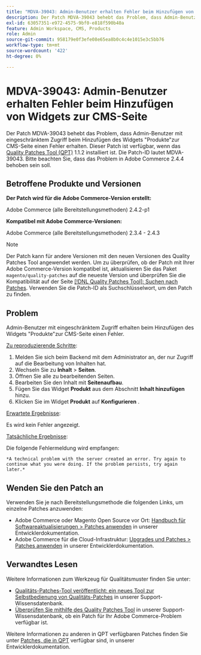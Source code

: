 ```yaml
---
title: "MDVA-39043: Admin-Benutzer erhalten Fehler beim Hinzufügen von Widgets zur CMS-Seite."
description: Der Patch MDVA-39043 behebt das Problem, dass Admin-Benutzer mit eingeschränktem Zugriff beim Hinzufügen des Widgets "Produkte"zur CMS-Seite einen Fehler erhalten. Dieser Patch ist verfügbar, wenn das [Quality Patches Tool (QPT)](https://devdocs.magento.com/guides/v2.4/comp-mgr/patching.html#mqp) 1.1.2 installiert ist. Die Patch-ID lautet MDVA-39043. Bitte beachten Sie, dass das Problem in Adobe Commerce 2.4.4 behoben sein soll.
exl-id: 63057351-e972-4575-9bf0-e818f590b40a
feature: Admin Workspace, CMS, Products
role: Admin
source-git-commit: 958179e0f3efe08e65ea8b0c4c4e1015e3c5bb76
workflow-type: tm+mt
source-wordcount: '422'
ht-degree: 0%

---
```


# MDVA-39043: Admin-Benutzer erhalten Fehler beim Hinzufügen von Widgets zur CMS-Seite

Der Patch MDVA-39043 behebt das Problem, dass Admin-Benutzer mit eingeschränktem Zugriff beim Hinzufügen des Widgets &quot;Produkte&quot;zur CMS-Seite einen Fehler erhalten. Dieser Patch ist verfügbar, wenn das [Quality Patches Tool (QPT)](https://devdocs.magento.com/guides/v2.4/comp-mgr/patching.html#mqp) 1.1.2 installiert ist. Die Patch-ID lautet MDVA-39043. Bitte beachten Sie, dass das Problem in Adobe Commerce 2.4.4 behoben sein soll.

## Betroffene Produkte und Versionen

**Der Patch wird für die Adobe Commerce-Version erstellt:**

Adobe Commerce (alle Bereitstellungsmethoden) 2.4.2-p1

**Kompatibel mit Adobe Commerce-Versionen:**

Adobe Commerce (alle Bereitstellungsmethoden) 2.3.4 - 2.4.3

>[!NOTE]
>
>Der Patch kann für andere Versionen mit den neuen Versionen des Quality Patches Tool angewendet werden. Um zu überprüfen, ob der Patch mit Ihrer Adobe Commerce-Version kompatibel ist, aktualisieren Sie das Paket `magento/quality-patches` auf die neueste Version und überprüfen Sie die Kompatibilität auf der Seite [[!DNL Quality Patches Tool]: Suchen nach Patches](https://devdocs.magento.com/quality-patches/tool.html#patch-grid). Verwenden Sie die Patch-ID als Suchschlüsselwort, um den Patch zu finden.

## Problem

Admin-Benutzer mit eingeschränktem Zugriff erhalten beim Hinzufügen des Widgets &quot;Produkte&quot;zur CMS-Seite einen Fehler.

<u>Zu reproduzierende Schritte</u>:

1. Melden Sie sich beim Backend mit dem Administrator an, der nur Zugriff auf die Bearbeitung von Inhalten hat.
1. Wechseln Sie zu **Inhalt** > **Seiten**.
1. Öffnen Sie alle zu bearbeitenden Seiten.
1. Bearbeiten Sie den Inhalt mit **Seitenaufbau**.
1. Fügen Sie das Widget **Produkt** aus dem Abschnitt **Inhalt hinzufügen** hinzu.
1. Klicken Sie im Widget **Produkt** auf **Konfigurieren** .

<u>Erwartete Ergebnisse</u>:

Es wird kein Fehler angezeigt.

<u>Tatsächliche Ergebnisse</u>:

Die folgende Fehlermeldung wird empfangen:

`*A technical problem with the server created an error. Try again to continue what you were doing. If the problem persists, try again later.*`

## Wenden Sie den Patch an

Verwenden Sie je nach Bereitstellungsmethode die folgenden Links, um einzelne Patches anzuwenden:

* Adobe Commerce oder Magento Open Source vor Ort: [Handbuch für Softwareaktualisierungen > Patches anwenden](https://devdocs.magento.com/guides/v2.4/comp-mgr/patching/mqp.html) in unserer Entwicklerdokumentation.
* Adobe Commerce für die Cloud-Infrastruktur: [Upgrades und Patches > Patches anwenden](https://devdocs.magento.com/cloud/project/project-patch.html) in unserer Entwicklerdokumentation.

## Verwandtes Lesen

Weitere Informationen zum Werkzeug für Qualitätsmuster finden Sie unter:

* [Qualitäts-Patches-Tool veröffentlicht: ein neues Tool zur Selbstbedienung von Qualitäts-Patches](/help/announcements/adobe-commerce-announcements/magento-quality-patches-released-new-tool-to-self-serve-quality-patches.md) in unserer Support-Wissensdatenbank.
* [Überprüfen Sie mithilfe des Quality Patches Tool](/help/support-tools/patches-available-in-qpt-tool/check-patch-for-magento-issue-with-magento-quality-patches.md) in unserer Support-Wissensdatenbank, ob ein Patch für Ihr Adobe Commerce-Problem verfügbar ist.

Weitere Informationen zu anderen in QPT verfügbaren Patches finden Sie unter [Patches, die in QPT](https://devdocs.magento.com/quality-patches/tool.html#patch-grid) verfügbar sind, in unserer Entwicklerdokumentation.
